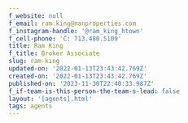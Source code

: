 ```yaml
---
f_website: null
f_email: ram.king@nanproperties.com
f_instagram-handle: '@ram_king_htown'
f_cell-phone: 'C: 713.480.5109'
title: Ram King
f_title: Broker Associate
slug: ram-king
updated-on: '2022-01-13T23:43:42.769Z'
created-on: '2022-01-13T23:43:42.769Z'
published-on: '2023-11-30T22:40:33.987Z'
f_if-team-is-this-person-the-team-s-lead: false
layout: '[agents].html'
tags: agents
---
```



